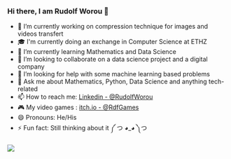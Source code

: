### Hi there, I am Rudolf Worou 👋

<!--
**RudolfWorou/RudolfWorou** is a ✨ _special_ ✨ repository because its `README.md` (this file) appears on your GitHub profile.
-->

- 🔭 I’m currently working on compression technique for images and videos transfert
- 🎓 I'm currently doing an exchange in Computer Science at ETHZ
- 🌱 I’m currently learning Mathematics and Data Science 
- 👯 I’m looking to collaborate on a data science project and a digital company
- 🤔 I’m looking for help with some machine learning based problems
- 💬 Ask me about Mathematics, Python, Data Science and anything tech-related 
- 📫 How to reach me: [Linkedin - @RudolfWorou](https://www.linkedin.com/in/rudolf-worou-47a42719a/)
- 🎮 My video games : [itch.io - @RdfGames](https://rdfgames.itch.io/)
- 😄 Pronouns: He/His
- ⚡ Fun fact: Still thinking about it ༼ つ ◕_◕ ༽つ

 
<img src = "https://github-readme-stats.vercel.app/api?username=rudolfworou&&show_icons=true&title_color=ffffff&icon_color=bb2acf&text_color=daf7dc&bg_color=151515">

